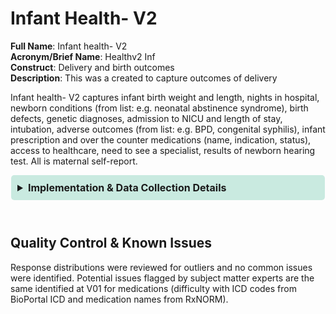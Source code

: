 # Infant Health- V2
**Full Name**: Infant health- V2   
**Acronym/Brief Name**: Healthv2 Inf  
**Construct**: Delivery and birth outcomes  
**Description**: This was a created to capture outcomes of delivery  

Infant health- V2 captures infant birth weight and length, nights in hospital, newborn conditions (from list: e.g. neonatal abstinence syndrome), birth defects, genetic diagnoses, admission to NICU and length of stay, intubation, adverse outcomes (from list: e.g. BPD, congenital syphilis), infant prescription and over the counter medications (name, indication, status), access to healthcare, need to see a specialist, results of newborn hearing test. All is maternal self-report.

<details>
<summary>Implementation & Data Collection Details</summary>
<ul>
<br>
<p><strong>Method of Administration</strong>: RA-administered in person <br />
<strong>REDCap Form Name</strong>: HealthV2 Preg <br />
<strong>Spanish Translation</strong>: Translated for HBCD by BURG <br />
<strong>Child Specific/Unspecific Form</strong>: Child specific <br />
<strong>Respondent:</strong> person who gave birth or primary caregiver <br />
<strong>Visits</strong>:  V02 (0-1 month postnatal visit) <br />
<strong>Estimated length of time for completion</strong>: 10 minutes</p>
</details>
<br>

## Quality Control & Known Issues
Response distributions were reviewed for outliers and no common issues were identified. Potential issues flagged by subject matter experts are the same identified at V01 for medications (difficulty with ICD codes from BioPortal ICD and medication names from RxNORM).

<!DOCTYPE html>
<html lang="en">
<head>
  <meta charset="UTF-8">
  <meta name="viewport" content="width=device-width, initial-scale=1.0">
  <title>REFERENCES</title>
  <style>
    .collapsible {
      background-color: #7cceb399;
      padding: 10px;
      margin: 10px 0;
      border-radius: 5px;
    }
    details {
      background-color: #7cceb366;
      padding: 10px;
      margin: 10px 1;
      border-radius: 5px;
    }
    summary {
      font-size: 16px;
      font-weight: bold;
      cursor: pointer;
    }
    a {
      color: #007BFF;
      text-decoration: none;
    }
  </style>
</html>